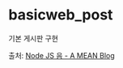 # basicweb_post
기본 게시판 구현

출처: [Node JS 음 - A MEAN Blog](https://www.a-mean-blog.com/ko/blog/Node-JS-%EC%B2%AB%EA%B1%B8%EC%9D%8C)

